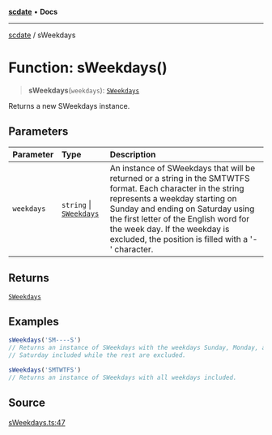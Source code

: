 [**scdate**](../README.md) • **Docs**

---

[scdate](../README.md) / sWeekdays

# Function: sWeekdays()

> **sWeekdays**(`weekdays`): [`SWeekdays`](../classes/SWeekdays.md)

Returns a new SWeekdays instance.

## Parameters

| Parameter  | Type                                               | Description                                                                                                                                                                                                                                                                                                         |
| :--------- | :------------------------------------------------- | :------------------------------------------------------------------------------------------------------------------------------------------------------------------------------------------------------------------------------------------------------------------------------------------------------------------ |
| `weekdays` | `string` \| [`SWeekdays`](../classes/SWeekdays.md) | An instance of SWeekdays that will be returned or a string in the SMTWTFS format. Each character in the string represents a weekday starting on Sunday and ending on Saturday using the first letter of the English word for the week day. If the weekday is excluded, the position is filled with a '-' character. |

## Returns

[`SWeekdays`](../classes/SWeekdays.md)

## Examples

```ts
sWeekdays('SM----S')
// Returns an instance of SWeekdays with the weekdays Sunday, Monday, and
// Saturday included while the rest are excluded.
```

```ts
sWeekdays('SMTWTFS')
// Returns an instance of SWeekdays with all weekdays included.
```

## Source

[sWeekdays.ts:47](https://github.com/ericvera/scdate/blob/main/src/sWeekdays.ts#L47)
